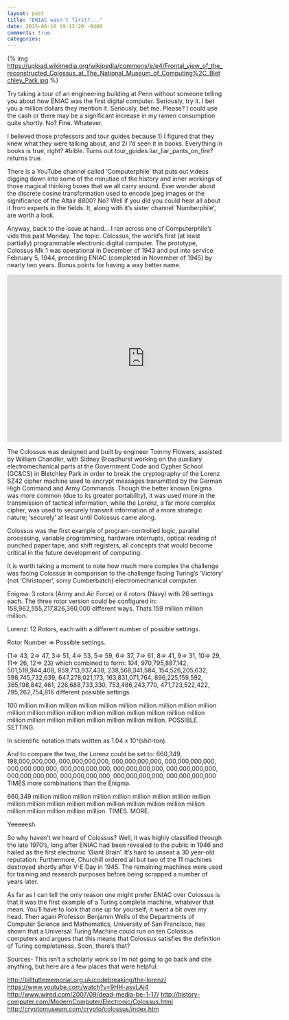 ```yaml
---
layout: post
title: "ENIAC wasn't first?..."
date: 2015-06-16 19:13:20 -0400
comments: true
categories: 
---
```


{% img https://upload.wikimedia.org/wikipedia/commons/e/e4/Frontal_view_of_the_reconstructed_Colossus_at_The_National_Museum_of_Computing%2C_Bletchley_Park.jpg %}

Try taking a tour of an engineering building at Penn without someone telling you about how ENIAC was the first digital computer.  Seriously, try it.  I bet you a million dollars they mention it.  Seriously, bet me.  Please?  I could use the cash or there may be a significant increase in my ramen consumption quite shortly.  No?  Fine.  Whatever.

I believed those professors and tour guides because 1) I figured that they knew what they were talking about, and 2) I’d seen it in books.  Everything in books is true, right? #bible.  Turns out tour_guides.liar_liar_pants_on_fire? returns true.

There is a YouTube channel called ‘Computerphile’ that puts out videos digging down into some of the minutiae of the history and inner workings of those magical thinking boxes that we all carry around.  Ever wonder about the discrete cosine transformation used to encode jpeg images or the significance of the Altair 8800? No?  Well if you did you could hear all about it from experts in the fields.  It, along with it’s sister channel ‘Numberphile’, are worth a look.

Anyway, back to the issue at hand… I ran across one of Computerphile’s vids this past Monday.  The topic: Colossus, the world’s first (at least partially) programmable electronic digital computer.  The prototype, Colossus Mk 1 was operational in December of 1943 and put into service February 5, 1944, preceding ENIAC (completed in November of 1945) by nearly two years.  Bonus points for having a way better name.

<iframe width="640" height="390" src="https://www.youtube.com/embed/9HH-asvLAj4" frameborder="0" allowfullscreen></iframe>

The Colossus was designed and built by engineer Tommy Flowers, assisted by William Chandler, with Sidney Broadhurst working on the auxiliary electromechanical parts at the Government Code and Cypher School (GC&CS) in Bletchley Park in order to break the cryptography of the Lorenz SZ42 cipher machine used to encrypt messages transmitted by the German High Command and Army Commands.  Though the better known Enigma was more common (due to its greater portability), it was used more in the transmission of tactical information, while the Lorenz, a far more complex cipher, was used to securely transmit information of a more strategic nature; ‘securely’ at least until Colossus came along.

Colossus was the first example of program-controlled logic, parallel processing, variable programming, hardware interrupts, optical reading of punched paper tape, and shift registers, all concepts that would become critical in the future development of computing.

It is worth taking a moment to note how much more complex the challenge was facing Colossus in comparison to the challenge facing Turing’s ‘Victory' (not ‘Christoper’, sorry Cumberbatch) electromechanical computer.

Enigma:
3 rotors (Army and Air Force) or 4 rotors (Navy) with 26 settings each.  The three rotor version could be configured in:
158,962,555,217,826,360,000 different ways.  Thats 159 million million million.

Lorenz:
12 Rotors, each with a different number of possible settings.

Rotor Number => Possible settings.

{1=> 43, 2=> 47, 3=> 51, 4=> 53, 5=> 59, 6=> 37, 7=> 61, 8=> 41, 9=> 31, 10=> 29, 11=> 26, 12=> 23}
which combined to form:
104, 970,795,887,142, 501,519,944,408, 859,713,937,438, 238,568,341,584, 154,526,205,632, 598,745,732,639, 647,278,021,173, 163,831,071,764, 896,225,159,592, 365,198,842,461, 226,688,733,330, 753,486,243,770, 471,723,522,422, 795,262,754,816 different possible settings.

100 million million million million million million million million million million million million million million million million million million million million million million million million million million million million. POSSIBLE. SETTING.

In scientific notation thats written as 1.04 x 10^(shit-ton).


And to compare the two, the Lorenz could be set to: 660,349, 198,000,000,000, 000,000,000,000, 000,000,000,000, 000,000,000,000, 000,000,000,000, 000,000,000,000, 000,000,000,000, 000,000,000,000, 000,000,000,000, 000,000,000,000, 000,000,000,000, 000,000,000,000 TIMES more combinations than the Enigma.

660,349 million million million million million million million million million million million million million million million million million million million million million million million million.  TIMES. MORE.

 Yeeeeesh.

So why haven’t we heard of Colossus?  Well, it was highly classified through the late 1970’s, long after ENIAC had been revealed to the public in 1946 and hailed as the first electronic ‘Giant Brain’.  It’s hard to unseat a 30 year-old reputation.  Furthermore, Churchill ordered all but two of the 11 machines destroyed shortly after V-E Day in 1945.  The remaining machines were used for training and research purposes before being scrapped a number of years later.

As far as I can tell the only reason one might prefer ENIAC over Colossus is that it was the first example of a Turing complete machine, whatever that mean.  You’ll have to look that one up for yourself; it went a bit over my head.  Then again Professor Benjamin Wells of the Departments of Computer Science and Mathematics, University of San Francisco, has shown that a Universal Turing Machine could run on ten Colossus computers and argues that this means that Colossus satisfies the definition of Turing completeness. Soon, there’s that?

Sources-
This isn’t a scholarly work so I’m not going to go back and cite anything, but here are a few places that were helpful:

http://billtuttememorial.org.uk/codebreaking/the-lorenz/
https://www.youtube.com/watch?v=9HH-asvLAj4
http://www.wired.com/2007/09/dead-media-be-1-17/
http://history-computer.com/ModernComputer/Electronic/Colossus.html
http://cryptomuseum.com/crypto/colossus/index.htm
